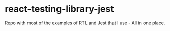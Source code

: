 # react-testing-library-jest

Repo with most of the examples of RTL and Jest that I use - All in one place.
